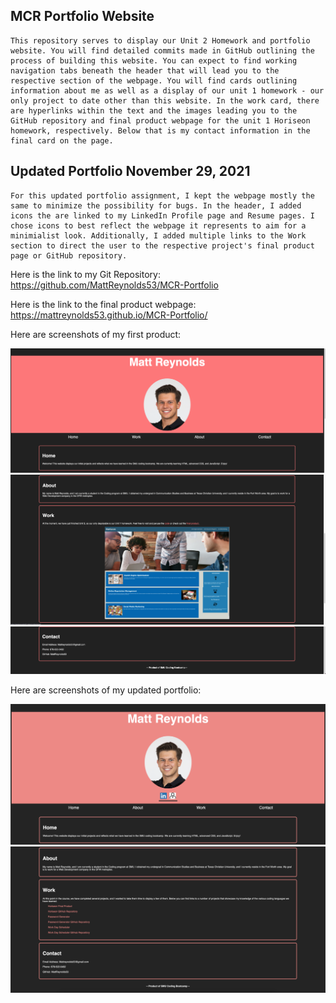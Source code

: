 
## MCR Portfolio Website


```
This repository serves to display our Unit 2 Homework and portfolio website. You will find detailed commits made in GitHub outlining the process of building this website. You can expect to find working navigation tabs beneath the header that will lead you to the respective section of the webpage. You will find cards outlining information about me as well as a display of our unit 1 homework - our only project to date other than this website. In the work card, there are hyperlinks within the text and the images leading you to the GitHub repository and final product webpage for the unit 1 Horiseon homework, respectively. Below that is my contact information in the final card on the page.
```

## Updated Portfolio November 29, 2021
```
For this updated portfolio assignment, I kept the webpage mostly the same to minimize the possibility for bugs. In the header, I added icons the are linked to my LinkedIn Profile page and Resume pages. I chose icons to best reflect the webpage it represents to aim for a minimialist look. Additionally, I added multiple links to the Work section to direct the user to the respective project's final product page or GitHub repository. 
```

Here is the link to my Git Repository: https://github.com/MattReynolds53/MCR-Portfolio

Here is the link to the final product webpage: https://mattreynolds53.github.io/MCR-Portfolio/

Here are screenshots of my first product: 

<img src="./Assets/Images/MCR_Portfolio_Pic1.jpg" alt="Application Screenshots">
<img src="./Assets/Images/MCR_Portfolio_Pic2.jpg" alt="Application Screenshots">
<img src="./Assets/Images/MCR_Portfolio_Pic3.jpg" alt="Application Screenshots">

Here are screenshots of my updated portfolio:

![](./Assets/Images/UpdatedPortfolio1.png)
![](./Assets/Images/UpdatedPortfolio2.png)
